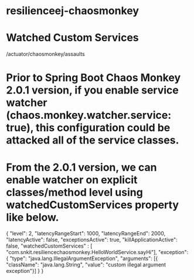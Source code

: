 # resilienceej-chaosmonkey

# Watched Custom Services 
/actuator/chaosmonkey/assaults

# Prior to Spring Boot Chaos Monkey 2.0.1 version, if you enable service watcher (chaos.monkey.watcher.service: true), this configuration could be attacked all of the service classes. 
# From the 2.0.1 version, we can enable watcher on explicit classes/method level using watchedCustomServices property like below. 
{
"level": 2,
"latencyRangeStart": 1000,
"latencyRangeEnd": 2000,
"latencyActive": false,
"exceptionsActive": true,
"killApplicationActive": false,
  "watchedCustomServices" : 
  [ "com.snkit.resiliencechaosmonkey.HelloWorldService.sayHi"],
"exception": {
    "type": "java.lang.IllegalArgumentException",
    "arguments": [{
      "className": "java.lang.String",
      "value": "custom illegal argument exception"}] }
}












